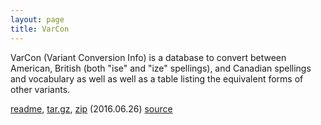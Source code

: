 ```yaml
---
layout: page
title: VarCon
---
```


VarCon (Variant Conversion Info) is a database to convert between
American, British (both "ise" and "ize" spellings), and Canadian
spellings and vocabulary as well as well as a table listing the
equivalent forms of other variants.

<a href="/varcon-readme">readme</a>,
<a href="http://downloads.sourceforge.net/wordlist/varcon-2016.06.26.tar.gz">tar.gz</a>,
<a href="http://downloads.sourceforge.net/wordlist/varcon-2016.06.26.zip">zip</a>
(2016.06.26)
[source](http://github.com/kevina/wordlist)        


